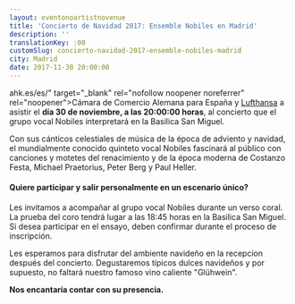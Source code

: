 ```yaml
---
layout: eventonoartistnovenue
title: 'Concierto de Navidad 2017: Ensemble Nobiles en Madrid'
description: ''
translationKey: :00
customSlug: concierto-navidad-2017-ensemble-nobiles-madrid
city: Madrid
date: 2017-11-30 20:00:00
---
```


 ahk.es/es/" target="_blank" rel="nofollow noopener noreferrer" rel="noopener">Cámara de Comercio Alemana para España</a> y <a href="https://www.lufthansa.com/es/es/Homepage" target="_blank" rel="nofollow noopener noreferrer" rel="noopener">Lufthansa</a> a asistir el <strong>día 30 de noviembre, a las 20:00:00 horas</strong>, al concierto que el grupo vocal Nobiles interpretará en la Basilica San Miguel.

Con sus cánticos celestiales de música de la época de adviento y navidad, el mundialmente conocido quinteto vocal Nobiles fascinará al público con canciones y motetes del renacimiento y de la época moderna de Costanzo Festa, Michael Praetorius, Peter Berg y Paul Heller. <h4>Quiere participar y salir personalmente en un escenario único?</h4> Les invitamos a acompañar al grupo vocal Nobiles durante un verso coral. La prueba del coro tendrá lugar a las 18:45 horas en la Basilica San Miguel. Si desea participar en el ensayo, deben confirmar durante el proceso de inscripción.

Les esperamos para disfrutar del ambiente navideño en la recepcion después del concierto. Degustaremos típicos dulces navideños y por supuesto, no faltará nuestro famoso vino caliente "Glühwein".

<strong>Nos encantaría contar con su presencia.</strong>
